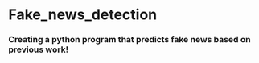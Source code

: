 # Fake_news_detection

### Creating a python program that predicts fake news based on previous work!

